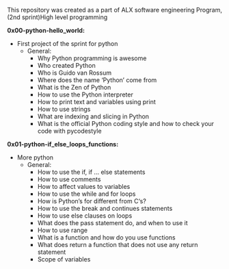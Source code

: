 This repository was created as a part of ALX software engineering Program, (2nd sprint)High level programming

**0x00-python-hello_world:**
- First project of the sprint for python
  - General:
    - Why Python programming is awesome
    - Who created Python
    - Who is Guido van Rossum
    - Where does the name ‘Python’ come from
    - What is the Zen of Python
    - How to use the Python interpreter
    - How to print text and variables using print
    - How to use strings
    - What are indexing and slicing in Python
    - What is the official Python coding style and how to check your code with pycodestyle

**0x01-python-if_else_loops_functions:**
- More python
  - General:
    - How to use the if, if ... else statements
    - How to use comments
    - How to affect values to variables
    - How to use the while and for loops
    - How is Python’s for different from C‘s?
    - How to use the break and continues statements
    - How to use else clauses on loops
    - What does the pass statement do, and when to use it
    - How to use range
    - What is a function and how do you use functions
    - What does return a function that does not use any return statement
    - Scope of variables
